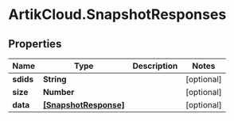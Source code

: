 # ArtikCloud.SnapshotResponses

## Properties
Name | Type | Description | Notes
------------ | ------------- | ------------- | -------------
**sdids** | **String** |  | [optional] 
**size** | **Number** |  | [optional] 
**data** | [**[SnapshotResponse]**](SnapshotResponse.md) |  | [optional] 


